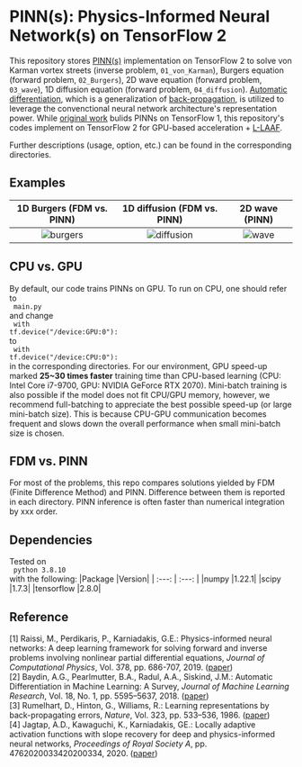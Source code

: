 # PINN(s): Physics-Informed Neural Network(s) on TensorFlow 2

This repository stores [PINN(s)](https://doi.org/10.1016/j.jcp.2018.10.045) implementation on TensorFlow 2 to solve von Karman vortex streets (inverse problem, <code>01_von_Karman</code>), Burgers equation (forward problem, <code>02_Burgers</code>), 2D wave equation (forward problem, <code>03_wave</code>), 1D diffusion equation (forward problem, <code>04_diffusion</code>). [Automatic differentiation](https://arxiv.org/abs/1502.05767), which is a generalization of [back-propagation](https://doi.org/10.1038/323533a0), is utilized to leverage the convenctional neural network architecture's representation power. While [original work](https://github.com/maziarraissi/PINNs) bulids PINNs on TensorFlow 1, this repository's codes implement on TensorFlow 2 for GPU-based acceleration + [L-LAAF](https://doi.org/10.1098/rspa.2020.0334). 

Further descriptions (usage, option, etc.) can be found in the corresponding directories. 

## Examples
|1D Burgers (FDM vs. PINN)|1D diffusion (FDM vs. PINN)|2D wave (PINN)|
|:---:|:---:|:---:|
|![burgers](https://user-images.githubusercontent.com/49257696/162746099-bd030010-c819-4bba-87e9-cd1c26a59913.gif)|![diffusion](https://user-images.githubusercontent.com/49257696/162752724-ac8b022a-ab7a-4e45-9a74-e3dbee60113a.gif)|![wave](https://user-images.githubusercontent.com/49257696/162746233-4151ea3c-57b4-48ff-9f1c-d6fd69fe3dbb.gif)|

## CPU vs. GPU
By default, our code trains PINNs on GPU. To run on CPU, one should refer to
<br>
<code>
  main.py
</code>
<br>
and change 
<br>
<code>
  with tf.device("/device:GPU:0"):
</code>
<br>
to
<br>
<code>
  with tf.device("/device:CPU:0"):
</code>
<br>
in the corresponding directories. For our environment, GPU speed-up marked **25~30 times faster** training time than CPU-based learning (CPU: Intel Core i7-9700, GPU: NVIDIA GeForce RTX 2070). Mini-batch training is also possible if the model does not fit CPU/GPU memory, however, we recommend full-batching to appreciate the best possible speed-up (or large mini-batch size). This is because CPU-GPU communication becomes frequent and slows down the overall performance when small mini-batch size is chosen. 

## FDM vs. PINN
For most of the problems, this repo compares solutions yielded by FDM (Finite Difference Method) and PINN. Difference between them is reported in each directory. PINN inference is often faster than numerical integration by xxx order. 

## Dependencies
Tested on 
<br>
<code>
  python 3.8.10
</code>
<br>
with the following:
|Package                      |Version|
| :---: | :---: |
|numpy                        |1.22.1|
|scipy                        |1.7.3|
|tensorflow                   |2.8.0|

## Reference
[1] Raissi, M., Perdikaris, P., Karniadakis, G.E.: Physics-informed neural networks: A deep learning framework for solving forward and inverse problems involving nonlinear partial differential equations, *Journal of Computational Physics*, Vol. 378, pp. 686-707, 2019. ([paper](https://doi.org/10.1016/j.jcp.2018.10.045))
<br>
[2] Baydin, A.G., Pearlmutter, B.A., Radul, A.A., Siskind, J.M.: Automatic Differentiation in Machine Learning: A Survey, *Journal of Machine Learning Research*, Vol. 18, No. 1, pp. 5595–5637, 2018. ([paper](https://arxiv.org/abs/1502.05767))
<br>
[3] Rumelhart, D., Hinton, G., Williams, R.: Learning representations by back-propagating errors, *Nature*, Vol. 323, pp. 533–536, 1986. ([paper](https://doi.org/10.1038/323533a0))
<br>
[4] Jagtap, A.D., Kawaguchi, K., Karniadakis, GE.: Locally adaptive activation functions with slope recovery for deep and physics-informed neural networks, *Proceedings of Royal Society A*, pp. 4762020033420200334, 2020. ([paper](https://doi.org/10.1098/rspa.2020.0334))

